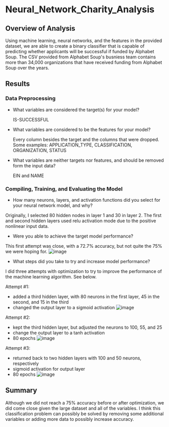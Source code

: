 # Neural_Network_Charity_Analysis


## Overview of Analysis

Using machine learning, neural networks, and the features in the provided dataset, we are able to create a binary classifier that is capable of predicting whether applicants will be successful if funded by Alphabet Soup.  The CSV provided from Alphabet Soup's busniess team contains more than 34,000 organizations that have received funding from Alphabet Soup over the years.  


## Results

### Data Preprocessing

- What variables are considered the target(s) for your model?

  IS-SUCCESSFUL
  
- What variables are considered to be the features for your model?

  Every column besides the target and the columns that were dropped.  Some examples: APPLICATION_TYPE, CLASSIFICATION, ORGANIZATION, STATUS
  
- What variables are neither targets nor features, and should be removed form the input data?

  EIN and NAME
  
  
### Compiling, Training, and Evaluating the Model

- How many neurons, layers, and activation functions did you select for your neural network model, and why?

Originally, I selected 80 hidden nodes in layer 1 and 30 in layer 2.  The first and second hidden layers used relu activation mode due to the positive nonlinear input data.

- Were you able to achieve the target model performance?

This first attempt was close, with a 72.7% accuracy, but not quite the 75% we were hoping for. 
![image](https://user-images.githubusercontent.com/64279232/139738903-7388938b-b9e5-42a3-b39e-2e2864361bc5.png)


- What steps did you take to try and increase model performance?

I did three attempts with optimization to try to improve the performance of the machine learning algorithm.  See below. 

Attempt #1: 
- added a third hidden layer, with 80 neurons in the first layer, 45 in the second, and 15 in the third
- changed the output layer to a sigmoid activation
![image](https://user-images.githubusercontent.com/64279232/139739491-b54daa2b-06d6-439a-ab87-22ce608daf35.png)

Attempt #2:
- kept the third hidden layer, but adjusted the neurons to 100, 55, and 25
- change the output layer to a tanh activation
- 80 epochs
![image](https://user-images.githubusercontent.com/64279232/139739812-b19598d9-a8dc-4501-97b2-a4277bd5d897.png)

Attempt #3: 
- returned back to two hidden layers with 100 and 50 neurons, respectively
- sigmoid activation for output layer
- 80 epochs
![image](https://user-images.githubusercontent.com/64279232/139740251-da0edc6c-4ab8-4dbe-a5db-cb74933519ae.png)



## Summary

Although we did not reach a 75% accuracy before or after optimization, we did come close given the large dataset and all of the variables.  I think this classification problem can possibly be solved by removing some additional variables or adding more data to possibly increase accuracy.  
